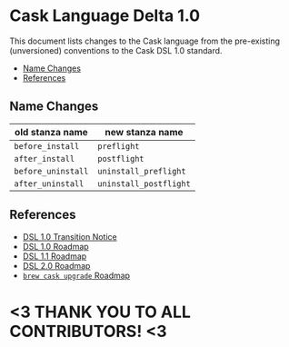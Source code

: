 # Cask Language Delta 1.0

This document lists changes to the Cask language from the pre-existing
(unversioned) conventions to the Cask DSL 1.0 standard.

 * [Name Changes](#name-changes)
 * [References](#references)

## Name Changes

| old stanza name     | new stanza name
| --------------------|---------
| `before_install`    | `preflight`
| `after_install`     | `postflight`
| `before_uninstall`  | `uninstall_preflight`
| `after_uninstall`   | `uninstall_postflight`

## References

 * [DSL 1.0 Transition Notice](https://github.com/caskroom/homebrew-cask/issues/5890)
 * [DSL 1.0 Roadmap](https://github.com/caskroom/homebrew-cask/issues/4688)
 * [DSL 1.1 Roadmap](https://github.com/caskroom/homebrew-cask/issues/5586)
 * [DSL 2.0 Roadmap](https://github.com/caskroom/homebrew-cask/issues/5592)
 * [`brew cask upgrade` Roadmap](https://github.com/caskroom/homebrew-cask/issues/4678)

# <3 THANK YOU TO ALL CONTRIBUTORS! <3
